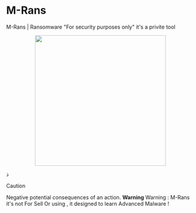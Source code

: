 # M-Rans
M-Rans | Ransomware "For security purposes only" it's a privite tool

<div align="center">
  <img src="https://files.catbox.moe/2x1ppg.png" width="350px">
</div>

ذ
> [!CAUTION]  
> Negative potential consequences of an action.
**Warning**
Warning : M-Rans it's not For Sell Or using , it designed to learn Advanced Malware !
